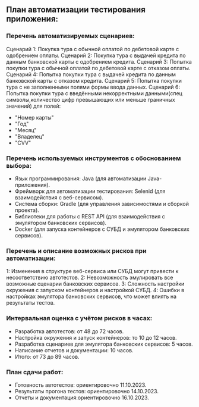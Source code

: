 
## План автоматизации тестирования приложения:

### Перечень автоматизируемых сценариев:

Сценарий 1: Покупка тура с обычной оплатой по дебетовой карте с одобрением оплаты.
Сценарий 2: Покупка тура с выдачей кредита по данным банковской карты с одобрением кредита.
Сценарий 3: Попытка покупки тура с обычной оплатой по дебетовой карте с отказом оплаты.
Сценарий 4: Попытка покупки тура с выдачей кредита по данным банковской карты с отказом кредита.
Сценарий 5: Попытка покупки тура с не заполненными полями формы ввода данных.
Сценарий 6: Попытка покупки тура с введёнными некорректными данными(спец символы,количество цифр
превышающих или меньше граничных значений) для полей:
* "Номер карты"
* "Год"
* "Месяц"
* "Владелец"
* "CVV"


### Перечень используемых инструментов с обоснованием выбора:

* Язык программирования: Java (для автоматизации Java-приложения).
* Фреймворк для автоматизации тестирования: Selenid (для взаимодействия с веб-сервисом).
* Система сборки: Gradle (для управления зависимостями и сборкой проекта).
* Библиотеки для работы с REST API (для взаимодействия с эмулятором банковских сервисов).
* Docker (для запуска контейнеров с СУБД и эмулятором банковских сервисов).

### Перечень и описание возможных рисков при автоматизации:

1: Изменения в структуре веб-сервиса или СУБД могут привести к несоответствию автотестов.
2: Невозможность эмулировать все возможные сценарии банковских сервисов.
3: Сложность настройки окружения с запуском контейнеров и настройкой СУБД.
4: Ошибки в настройках эмулятора банковских сервисов, что может влиять на результаты тестов.

### Интервальная оценка с учётом рисков в часах:

* Разработка автотестов: от 48 до 72 часов.
* Настройка окружения и запуск контейнеров: то 10 до 12 часов.
* Разработка сценариев для эмулятора банковских сервисов: 5 часов.
* Написание отчетов и документации: 10 часов.
* Итого:  от 73 до 89 часов.

### План сдачи работ:

* Готовность автотестов: ориентировочно 11.10.2023.
* Результаты прогона тестов: ориентировочно 14.10.2023.
* Отчеты и документация:ориентировочно 16.10.2023.
